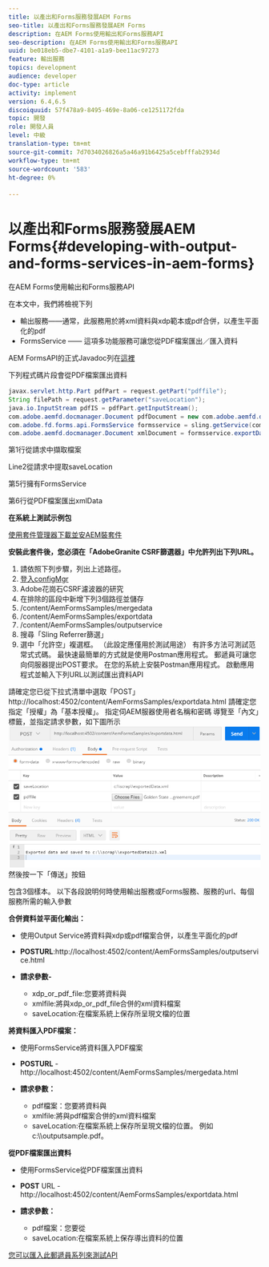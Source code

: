 ```yaml
---
title: 以產出和Forms服務發展AEM Forms
seo-title: 以產出和Forms服務發展AEM Forms
description: 在AEM Forms使用輸出和Forms服務API
seo-description: 在AEM Forms使用輸出和Forms服務API
uuid: be018eb5-dbe7-4101-a1a9-bee11ac97273
feature: 輸出服務
topics: development
audience: developer
doc-type: article
activity: implement
version: 6.4,6.5
discoiquuid: 57f478a9-8495-469e-8a06-ce1251172fda
topic: 開發
role: 開發人員
level: 中級
translation-type: tm+mt
source-git-commit: 7d7034026826a5a46a91b6425a5cebfffab2934d
workflow-type: tm+mt
source-wordcount: '583'
ht-degree: 0%

---
```



# 以產出和Forms服務發展AEM Forms{#developing-with-output-and-forms-services-in-aem-forms}

在AEM Forms使用輸出和Forms服務API

在本文中，我們將檢視下列

* 輸出服務——通常，此服務用於將xml資料與xdp範本或pdf合併，以產生平面化的pdf
* FormsService —— 這項多功能服務可讓您從PDF檔案匯出／匯入資料

AEM FormsAPI的正式Javadoc列在[這裡](https://helpx.adobe.com/aem-forms/6/javadocs/com/adobe/fd/output/api/package-summary.html)

下列程式碼片段會從PDF檔案匯出資料

```java
javax.servlet.http.Part pdfPart = request.getPart("pdffile");
String filePath = request.getParameter("saveLocation");
java.io.InputStream pdfIS = pdfPart.getInputStream();
com.adobe.aemfd.docmanager.Document pdfDocument = new com.adobe.aemfd.docmanager.Document(pdfIS);
com.adobe.fd.forms.api.FormsService formsservice = sling.getService(com.adobe.fd.forms.api.FormsService.class);
com.adobe.aemfd.docmanager.Document xmlDocument = formsservice.exportData(pdfDocument,com.adobe.fd.forms.api.DataFormat.Auto);
```

第1行從請求中擷取檔案

Line2從請求中提取saveLocation

第5行擁有FormsService

第6行從PDF檔案匯出xmlData

**在系統上測試示例包**

[使用套件管理器下載並安AEM裝套件](assets/outputandformsservice.zip)




**安裝此套件後，您必須在「AdobeGranite CSRF篩選器」中允許列出下列URL。**

1. 請依照下列步驟，列出上述路徑。
1. [登入configMgr](http://localhost:4502/system/console/configMgr)
1. Adobe花崗石CSRF濾波器的研究
1. 在排除的區段中新增下列3個路徑並儲存
1. /content/AemFormsSamples/mergedata
1. /content/AemFormsSamples/exportdata
1. /content/AemFormsSamples/outputservice
1. 搜尋「Sling Referrer篩選」
1. 選中「允許空」複選框。 （此設定應僅用於測試用途）
有許多方法可測試范常式式碼。 最快速最簡單的方式就是使用Postman應用程式。 郵遞員可讓您向伺服器提出POST要求。 在您的系統上安裝Postman應用程式。
啟動應用程式並輸入下列URL以測試匯出資料API

請確定您已從下拉式清單中選取「POST」
http://localhost:4502/content/AemFormsSamples/exportdata.html
請確定您指定「授權」為「基本授權」。 指定伺AEM服器使用者名稱和密碼
導覽至「內文」標籤，並指定請求參數，如下圖所示
![export](assets/postexport.png)
然後按一下「傳送」按鈕

包含3個樣本。 以下各段說明何時使用輸出服務或Forms服務、服務的url、每個服務所需的輸入參數

**合併資料並平面化輸出：**

* 使用Output Service將資料與xdp或pdf檔案合併，以產生平面化的pdf
* **POSTURL**:http://localhost:4502/content/AemFormsSamples/outputservice.html
* **請求參數-**

   * xdp_or_pdf_file:您要將資料與
   * xmlfile:將與xdp_or_pdf_file合併的xml資料檔案
   * saveLocation:在檔案系統上保存所呈現文檔的位置

**將資料匯入PDF檔案：**
* 使用FormsService將資料匯入PDF檔案
* **POSTURL** - http://localhost:4502/content/AemFormsSamples/mergedata.html
* **請求參數：**

   * pdf檔案：您要將資料與
   * xmlfile:將與pdf檔案合併的xml資料檔案
   * saveLocation:在檔案系統上保存所呈現文檔的位置。 例如c:\\\outputsample.pdf。

**從PDF檔案匯出資料**
* 使用FormsService從PDF檔案匯出資料
* **POST** URL - http://localhost:4502/content/AemFormsSamples/exportdata.html
* **請求參數：**

   * pdf檔案：您要從
   * saveLocation:在檔案系統上保存導出資料的位置

[您可以匯入此郵遞員系列來測試API](assets/document-services-postman-collection.json)

